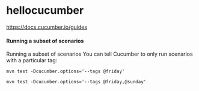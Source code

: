 # hellocucumber

https://docs.cucumber.io/guides

#### Running a subset of scenarios
Running a subset of scenarios
You can tell Cucumber to only run scenarios with a particular tag:

`mvn test -Dcucumber.options='--tags @friday'`

`mvn test -Dcucumber.options='--tags @friday,@sunday'`
